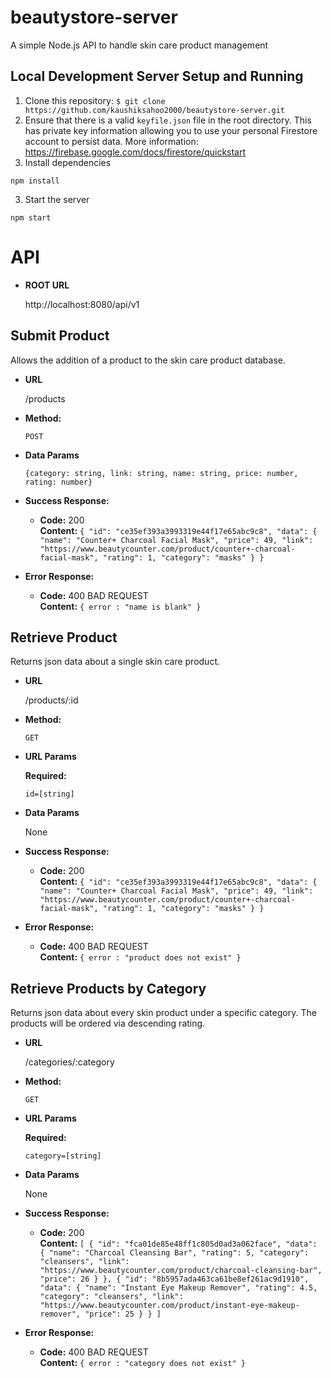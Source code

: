 # beautystore-server

A simple Node.js API to handle skin care product management

## Local Development Server Setup and Running

1. Clone this repository: `$ git clone https://github.com/kaushiksahoo2000/beautystore-server.git`
2. Ensure that there is a valid `keyfile.json` file in the root directory. This has
   private key information allowing you to use your personal Firestore account to
   persist data. More information: https://firebase.google.com/docs/firestore/quickstart
3. Install dependencies

```
npm install
```

3. Start the server

```
npm start
```

# API

- **ROOT URL**

  http://localhost:8080/api/v1

## **Submit Product**

Allows the addition of a product to the skin care product database.

- **URL**

  /products

- **Method:**

  `POST`

- **Data Params**

  `{category: string, link: string, name: string, price: number, rating: number}`

- **Success Response:**

  - **Code:** 200 <br />
    **Content:**
    `{ "id": "ce35ef393a3993319e44f17e65abc9c8", "data": { "name": "Counter+ Charcoal Facial Mask", "price": 49, "link": "https://www.beautycounter.com/product/counter+-charcoal-facial-mask", "rating": 1, "category": "masks" } }`

- **Error Response:**

  - **Code:** 400 BAD REQUEST <br />
    **Content:** `{ error : "name is blank" }`

## **Retrieve Product**

Returns json data about a single skin care product.

- **URL**

  /products/:id

- **Method:**

  `GET`

- **URL Params**

  **Required:**

  `id=[string]`

- **Data Params**

  None

- **Success Response:**

  - **Code:** 200 <br />
    **Content:**
    `{ "id": "ce35ef393a3993319e44f17e65abc9c8", "data": { "name": "Counter+ Charcoal Facial Mask", "price": 49, "link": "https://www.beautycounter.com/product/counter+-charcoal-facial-mask", "rating": 1, "category": "masks" } }`

- **Error Response:**

  - **Code:** 400 BAD REQUEST <br />
    **Content:** `{ error : "product does not exist" }`

## **Retrieve Products by Category**

Returns json data about every skin product under a specific category. The products will be ordered via descending rating.

- **URL**

  /categories/:category

- **Method:**

  `GET`

- **URL Params**

  **Required:**

  `category=[string]`

- **Data Params**

  None

- **Success Response:**

  - **Code:** 200 <br />
    **Content:**
    `[ { "id": "fca01de85e48ff1c805d0ad3a062face", "data": { "name": "Charcoal Cleansing Bar", "rating": 5, "category": "cleansers", "link": "https://www.beautycounter.com/product/charcoal-cleansing-bar", "price": 26 } }, { "id": "8b5957ada463ca61be8ef261ac9d1910", "data": { "name": "Instant Eye Makeup Remover", "rating": 4.5, "category": "cleansers", "link": "https://www.beautycounter.com/product/instant-eye-makeup-remover", "price": 25 } } ]`

- **Error Response:**

  - **Code:** 400 BAD REQUEST <br />
    **Content:** `{ error : "category does not exist" }`
